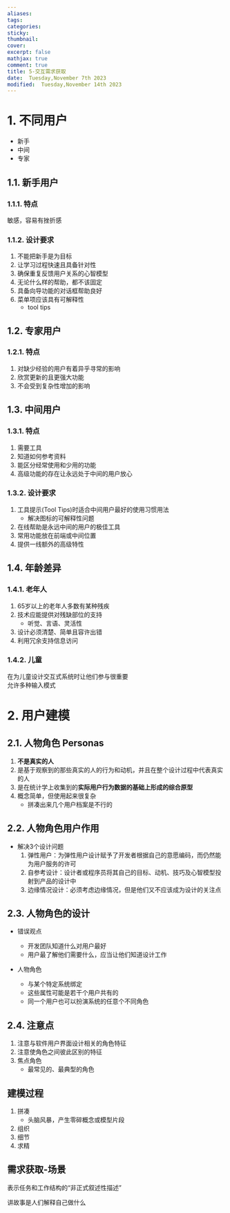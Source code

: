 ```yaml
---
aliases: 
tags: 
categories:
sticky:
thumbnail:
cover: 
excerpt: false
mathjax: true
comment: true
title: 5-交互需求获取
date:  Tuesday,November 7th 2023
modified:  Tuesday,November 14th 2023
---
```


# 1. 不同用户

- 新手
- 中间
- 专家

## 1.1. 新手用户

### 1.1.1. 特点

敏感，容易有挫折感

### 1.1.2. 设计要求

1. 不能把新手是为目标
2. 让学习过程快速且具备针对性
3. 确保重复反馈用户关系的心智模型
4. 无论什么样的帮助，都不该固定
5. 具备向导功能的对话框帮助良好
6. 菜单项应该具有可解释性
	- tool tips

## 1.2. 专家用户

### 1.2.1. 特点

1. 对缺少经验的用户有着异乎寻常的影响
2. 欣赏更新的且更强大功能
3. 不会受到复杂性增加的影响

## 1.3. 中间用户

### 1.3.1. 特点

1. 需要工具
2. 知道如何参考资料
3. 能区分经常使用和少用的功能
4. 高级功能的存在让永远处于中间的用户放心

### 1.3.2. 设计要求

1. 工具提示(Tool Tips)时适合中间用户最好的使用习惯用法
	- 解决图标的可解释性问题
2. 在线帮助是永远中间的用户的极佳工具
3. 常用功能放在前端或中间位置
4. 提供一线额外的高级特性

## 1.4. 年龄差异

### 1.4.1. 老年人

1. 65岁以上的老年人多数有某种残疾
2. 技术应能提供对残缺部位的支持
	- 听觉、言语、灵活性
3. 设计必须清楚、简单且容许出错
4. 利用冗余支持信息访问

### 1.4.2. 儿童

在为儿童设计交互式系统时让他们参与很重要  
允许多种输入模式

# 2. 用户建模

## 2.1. 人物角色 Personas

1. **不是真实的人**
2. 是基于观察到的那些真实的人的行为和动机，并且在整个设计过程中代表真实的人
3. 是在统计学上收集到的**实际用户行为数据的基础上形成的综合原型**
4. 概念简单，但使用起来很复杂
	- 拼凑出来几个用户档案是不行的

## 2.2. 人物角色用户作用

- 解决3个设计问题
	1. 弹性用户：为弹性用户设计赋予了开发者根据自己的意愿编码，而仍然能为用户服务的许可
	2. 自参考设计：设计者或程序员将其自己的目标、动机、技巧及心智模型投射到产品的设计中
	3. 边缘情况设计：必须考虑边缘情况，但是他们又不应该成为设计的关注点

## 2.3. 人物角色的设计

- 错误观点
	- 开发团队知道什么对用户最好
	- 用户最了解他们需要什么，应当让他们知道设计工作

- 人物角色
	- 与某个特定系统绑定
	- 这些属性可能是若干个用户共有的
	- 同一个用户也可以扮演系统的任意个不同角色

## 2.4. 注意点

1. 注意与软件用户界面设计相关的角色特征
2. 注意使角色之间彼此区别的特征
3. 焦点角色
	- 最常见的、最典型的角色


## 建模过程

1. 拼凑
	- 头脑风暴，产生零碎概念或模型片段
2. 组织
3. 细节
4. 求精

## 需求获取-场景


表示任务和工作结构的“非正式叙述性描述”

讲故事是人们解释自己做什么


